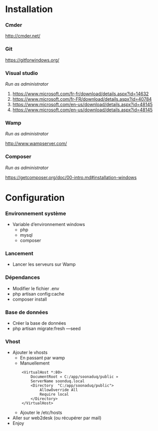 # Installation

### Cmder
http://cmder.net/

### Git
https://gitforwindows.org/

### Visual studio
*Run as administrator*

1. https://www.microsoft.com/fr-fr/download/details.aspx?id=14632
2. https://www.microsoft.com/fr-FR/download/details.aspx?id=40784
3. https://www.microsoft.com/en-us/download/details.aspx?id=48145
4. https://www.microsoft.com/en-us/download/details.aspx?id=48145

### Wamp
*Run as administrator*

http://www.wampserver.com/

### Composer
*Run as administrator*
 
https://getcomposer.org/doc/00-intro.md#installation-windows

# Configuration

### Environnement système
* Variable d’environnement windows 
    * php
    * mysql 
    * composer
    
### Lancement
* Lancer les serveurs sur Wamp

### Dépendances
* Modifier le fichier .env
* php artisan config:cache
* composer install

### Base de données
* Créer la base de données
* php artisan migrate:fresh —seed

### Vhost
* Ajouter le vhosts
    * En passant par wamp
    * Manuellement
    ```
	    <VirtualHost *:80>
		    DocumentRoot « C:/app/soonaduq/public » 
		    ServerName soonduq.local
		    <Directory  "C:/app/soonaduq/public">
			    AllowOverride All
			    Require local
		    </Directory>
	    </VirtualHost>
    ```
    * Ajouter le /etc/hosts
* Aller sur web2desk (ou récupérer par mail)
* Enjoy
